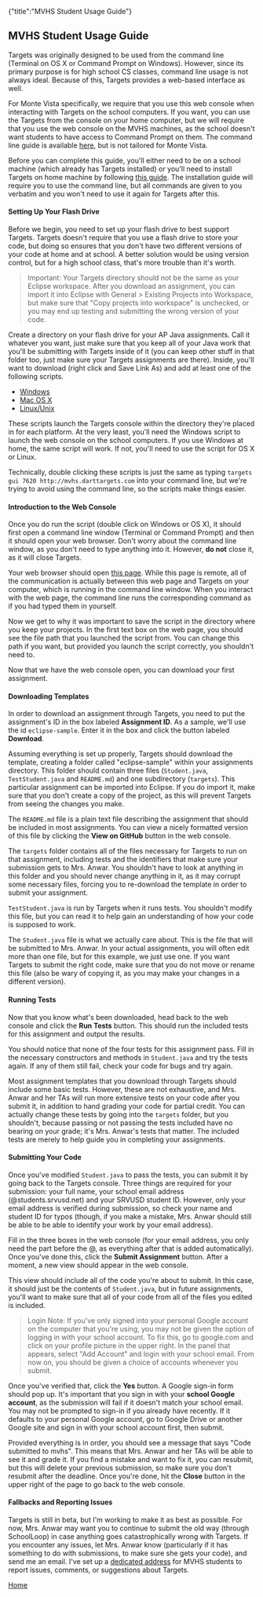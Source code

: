 {"title":"MVHS Student Usage Guide"}
## MVHS Student Usage Guide

Targets was originally designed to be used from the command line (Terminal on OS X or Command Prompt on Windows). However, since its primary purpose is for high school CS classes, command line usage is not always ideal. Because of this, Targets provides a web-based interface as well.

For Monte Vista specifically, we require that you use this web console when interacting with Targets on the school computers. If you want, you can use the Targets from the console on your home computer, but we will require that you use the web console on the MVHS machines, as the school doesn't want students to have access to Command Prompt on them. The command line guide is available [here](../usage.html), but is not tailored for Monte Vista.

Before you can complete this guide, you'll either need to be on a school machine (which already has Targets installed) or you'll need to install Targets on home machine by following [this guide](installation.html). The installation guide will require you to use the command line, but all commands are given to you verbatim and you won't need to use it again for Targets after this.

#### Setting Up Your Flash Drive ####

Before we begin, you need to set up your flash drive to best support Targets. Targets doesn't require that you use a flash drive to store your code, but doing so ensures that you don't have two different versions of your code at home and at school. A better solution would be using version control, but for a high school class, that's more trouble than it's worth.

> Important: Your Targets directory should not be the same as your Eclipse workspace. After you download an assignment, you can import it into Eclipse with General &gt; Existing Projects into Workspace, but make sure that "Copy projects into workspace" is unchecked, or you may end up testing and submitting the wrong version of your code.

Create a directory on your flash drive for your AP Java assignments. Call it whatever you want, just make sure that you keep all of your Java work that you'll be submitting with Targets inside of it (you can keep other stuff in that folder too, just make sure your Targets assignments are there). Inside, you'll want to download (right click and Save Link As) and add at least one of the following scripts.

- [Windows](MVHSTargetsWindows.bat)
- [Mac OS X](MVHSTargetsOSX)
- [Linux/Unix](MVHSTargetsUnix.sh)

These scripts launch the Targets console within the directory they're placed in for each platform. At the very least, you'll need the Windows script to launch the web console on the school computers. If you use Windows at home, the same script will work. If not, you'll need to use the script for OS X or Linux.

Technically, double clicking these scripts is just the same as typing `targets gui 7620 http://mvhs.darttargets.com` into your command line, but we're trying to avoid using the command line, so the scripts make things easier.

#### Introduction to the Web Console ####

Once you do run the script (double click on Windows or OS X), it should first open a command line window (Terminal or Command Prompt) and then it should open your web browser. Don't worry about the command line window, as you don't need to type anything into it. However, **do not** close it, as it will close Targets.

Your web browser should open [this page](http://mvhs.darttargets.com). While this page is remote, all of the communication is actually between this web page and Targets on your computer, which is running in the command line window. When you interact with the web page, the command line runs the corresponding command as if you had typed them in yourself.

Now we get to why it was important to save the script in the directory where you keep your projects. In the first text box on the web page, you should see the file path that you launched the script from. You can change this path if you want, but provided you launch the script correctly, you shouldn't need to.

Now that we have the web console open, you can download your first assignment.

#### Downloading Templates ####

In order to download an assignment through Targets, you need to put the assignment's ID in the box labeled **Assignment ID**. As a sample, we'll use the id `eclipse-sample`. Enter it in the box and click the button labeled **Download**.

Assuming everything is set up properly, Targets should download the template, creating a folder called "eclipse-sample" within your assignments directory. This folder should contain three files (`Student.java`, `TestStudent.java` and `README.md`) and one subdirectory (`targets`). This particular assignment can be imported into Eclipse. If you do import it, make sure that you don't create a copy of the project, as this will prevent Targets from seeing the changes you make.

The `README.md` file is a plain text file describing the assignment that should be included in most assignments. You can view a nicely formatted version of this file by clicking the **View on GitHub** button in the web console.

The `targets` folder contains all of the files necessary for Targets to run on that assignment, including tests and the identifiers that make sure your submission gets to Mrs. Anwar. You shouldn't have to look at anything in this folder and you should never change anything in it, as it may corrupt some necessary files, forcing you to re-download the template in order to submit your assignment.

`TestStudent.java` is run by Targets when it runs tests. You shouldn't modify this file, but you can read it to help gain an understanding of how your code is supposed to work. 

The `Student.java` file is what we actually care about. This is the file that will be submitted to Mrs. Anwar. In your actual assignments, you will often edit more than one file, but for this example, we just use one. If you want Targets to submit the right code, make sure that you do not move or rename this file (also be wary of copying it, as you may make your changes in a different version).

#### Running Tests ####

Now that you know what's been downloaded, head back to the web console and click the **Run Tests** button. This should run the included tests for this assignment and output the results.

You should notice that none of the four tests for this assignment pass. Fill in the necessary constructors and methods in `Student.java` and try the tests again. If any of them still fail, check your code for bugs and try again.

Most assignment templates that you download through Targets should include some basic tests. However, these are not exhaustive, and Mrs. Anwar and her TAs will run more extensive tests on your code after you submit it, in addition to hand grading your code for partial credit. You can actually change these tests by going into the `targets` folder, but you shouldn't, because passing or not passing the tests included have no bearing on your grade; it's Mrs. Anwar's tests that matter. The included tests are merely to help guide you in completing your assignments.

#### Submitting Your Code ####

Once you've modified `Student.java` to pass the tests, you can submit it by going back to the Targets console. Three things are required for your submission: your full name, your school email address (@students.srvusd.net) and your SRVUSD student ID. However, only your email address is verified during submission, so check your name and student ID for typos (though, if you make a mistake, Mrs. Anwar should still be able to be able to identify your work by your email address).

Fill in the three boxes in the web console (for your email address, you only need the part before the @, as everything after that is added automatically). Once you've done this, click the **Submit Assignment** button. After a moment, a new view should appear in the web console.

This view should include all of the code you're about to submit. In this case, it should just be the contents of `Student.java`, but in future assignments, you'll want to make sure that all of your code from all of the files you edited is included.

>Login Note: If you've only signed into your personal Google account on the computer that you're using, you may not be given the option of logging in with your school account. To fix this, go to google.com and click on your profile picture in the upper right. In the panel that appears, select "Add Account" and login with your school email. From now on, you should be given a choice of accounts whenever you submit.

Once you've verified that, click the **Yes** button. A Google sign-in form should pop up. It's important that you sign in with your **school Google account**, as the submission will fail if it doesn't match your school email. You may not be prompted to sign-in if you already have recently. If it defaults to your personal Google account, go to Google Drive or another Google site and sign in with your school account first, then submit.

Provided everything is in order, you should see a message that says "Code submitted to mvhs". This means that Mrs. Anwar and her TAs will be able to see it and grade it. If you find a mistake and want to fix it, you can resubmit, but this will delete your previous submission, so make sure you don't resubmit after the deadline. Once you're done, hit the **Close** button in the upper right of the page to go back to the web console.

#### Fallbacks and Reporting Issues ####

Targets is still in beta, but I'm working to make it as best as possible. For now, Mrs. Anwar may want you to continue to submit the old way (through SchoolLoop) in case anything goes catastrophically wrong with Targets. If you encounter any issues, let Mrs. Anwar know (particularly if it has something to do with submissions, to make sure she gets your code), and send me an email. I've set up a [dedicated address](mailto:mvhstargets@jackthakar.com) for MVHS students to report issues, comments, or suggestions about Targets.

[Home](index.html)

